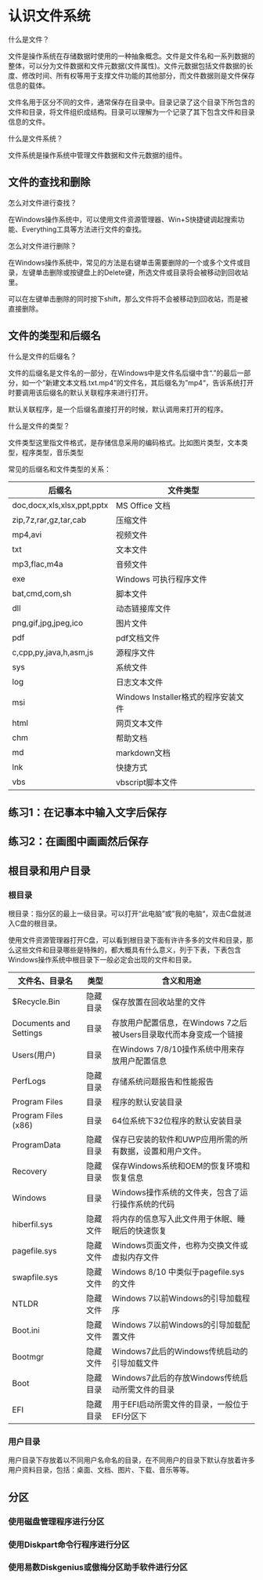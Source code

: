 # 认识文件系统

什么是文件？

文件是操作系统在存储数据时使用的一种抽象概念。文件是文件名和一系列数据的整体，可以分为文件数据和文件元数据(文件属性)。文件元数据包括文件数据的长度、修改时间、所有权等用于支撑文件功能的其他部分，而文件数据则是文件保存信息的载体。

文件名用于区分不同的文件，通常保存在目录中。目录记录了这个目录下所包含的文件和目录，将文件组织成结构。目录可以理解为一个记录了其下包含文件和目录信息的文件。

什么是文件系统？

文件系统是操作系统中管理文件数据和文件元数据的组件。



## 文件的查找和删除

怎么对文件进行查找？

在Windows操作系统中，可以使用文件资源管理器、Win+S快捷键调起搜索功能、Everything工具等方法进行文件的查找。

怎么对文件进行删除？

在Windows操作系统中，常见的方法是右键单击需要删除的一个或多个文件或目录，左键单击删除或按键盘上的Delete键，所选文件或目录将会被移动到回收站里。

可以在左键单击删除的同时按下shift，那么文件将不会被移动到回收站，而是被直接删除。

## 文件的类型和后缀名

什么是文件的后缀名？

文件的后缀名是文件名的一部分，在Windows中是文件名后缀中含“.”的最后一部分，如一个”新建文本文档.txt.mp4“的文件名，其后缀名为”mp4“，告诉系统打开时要调用该后缀名的默认关联程序来进行打开。

默认关联程序，是一个后缀名直接打开的时候，默认调用来打开的程序。



什么是文件的类型？

文件类型这里指文件格式，是存储信息采用的编码格式。比如图片类型，文本类型，程序类型，音乐类型

常见的后缀名和文件类型的关系：

| 后缀名                     | 文件类型                            |
| -------------------------- | ----------------------------------- |
| doc,docx,xls,xlsx,ppt,pptx | MS Office 文档                      |
| zip,7z,rar,gz,tar,cab      | 压缩文件                            |
| mp4,avi                    | 视频文件                            |
| txt                        | 文本文件                            |
| mp3,flac,m4a               | 音频文件                            |
| exe                        | Windows 可执行程序文件              |
| bat,cmd,com,sh             | 脚本文件                            |
| dll                        | 动态链接库文件                      |
| png,gif,jpg,jpeg,ico       | 图片文件                            |
| pdf                        | pdf文档文件                         |
| c,cpp,py,java,h,asm,js     | 源程序文件                          |
| sys                        | 系统文件                            |
| log                        | 日志文本文件                        |
| msi                        | Windows Installer格式的程序安装文件 |
| html                       | 网页文本文件                        |
| chm                        | 帮助文档                            |
| md                         | markdown文档                        |
| lnk                        | 快捷方式                            |
| vbs                        | vbscript脚本文件                    |

## 练习1：在记事本中输入文字后保存



## 练习2：在画图中画画然后保存



## 根目录和用户目录

### 根目录

根目录：指分区的最上一级目录。可以打开“此电脑”或”我的电脑“，双击C盘就进入C盘的根目录。

使用文件资源管理器打开C盘，可以看到根目录下面有许许多多的文件和目录，那么这些文件和目录哪些是特殊的，都大概具有什么意义，列于下表，下表包含Windows操作系统中根目录下一般必定会出现的文件和目录。

| 文件名、目录名         | 类型     | 含义和用途                                                   |
| ---------------------- | -------- | ------------------------------------------------------------ |
| $Recycle.Bin           | 隐藏目录 | 保存放置在回收站里的文件                                     |
| Documents and Settings | 目录     | 存放用户配置信息，在Windows 7之后被Users目录取代而本身变成一个链接 |
| Users(用户)            | 目录     | 在Windows 7/8/10操作系统中用来存放用户配置信息               |
| PerfLogs               | 隐藏目录 | 存储系统问题报告和性能报告                                   |
| Program Files          | 目录     | 程序的默认安装目录                                           |
| Program Files (x86)    | 目录     | 64位系统下32位程序的默认安装目录                             |
| ProgramData            | 隐藏目录 | 保存已安装的软件和UWP应用所需的所有数据，设置和用户文件。    |
| Recovery               | 隐藏目录 | 保存Windows系统和OEM的恢复环境和恢复信息                     |
| Windows                | 目录     | Windows操作系统的文件夹，包含了运行操作系统的代码            |
| hiberfil.sys           | 隐藏文件 | 将内存的信息写入此文件用于休眠、睡眠后的快速恢复             |
| pagefile.sys           | 隐藏文件 | Windows页面文件，也称为交换文件或虚拟内存文件                |
| swapfile.sys           | 隐藏文件 | Windows 8/10 中类似于pagefile.sys的文件                      |
| NTLDR                  | 隐藏文件 | Windows 7以前Windows的引导加载程序                           |
| Boot.ini               | 隐藏文件 | Windows 7以前Windows的引导加载配置文件                       |
| Bootmgr                | 隐藏文件 | Windows7此后的Windows传统启动的引导加载文件                  |
| Boot                   | 隐藏目录 | Windows7此后的存放Windows传统启动所需文件的目录              |
| EFI                    | 隐藏目录 | 用于EFI启动所需文件的目录，一般位于EFI分区下                 |

### 用户目录

用户目录下存放着以不同用户名命名的目录，在不同用户的目录下默认存放着许多用户资料目录，包括：桌面、文档、图片、下载、音乐等等。

## 分区

### 使用磁盘管理程序进行分区

### 使用Diskpart命令行程序进行分区

### 使用易数Diskgenius或傲梅分区助手软件进行分区





